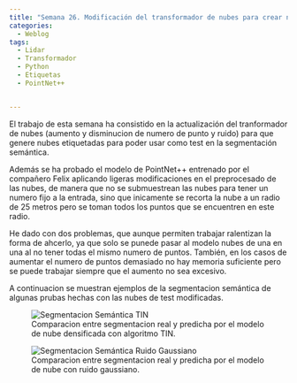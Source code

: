 ```yaml
---
title: "Semana 26. Modificación del transformador de nubes para crear nubes test etiquetadas"
categories:
  - Weblog
tags:
  - Lidar
  - Transformador
  - Python
  - Etiquetas
  - PointNet++


---
```


El trabajo de esta semana ha consistido en la actualización del tranformador de nubes (aumento y disminucion de numero de punto y ruido) para que genere nubes etiquetadas para  poder usar como test en la segmentación semántica.

Además se ha probado el modelo de PointNet++ entrenado por el compañero Felix aplicando ligeras modificaciones en el preprocesado de las nubes, de manera que no se submuestrean las nubes para tener un numero fijo a la entrada, sino que inicamente se recorta la nube a un radio de 25 metros pero se toman todos los puntos que se encuentren en este radio.

He dado con dos problemas, que aunque permiten trabajar ralentizan la forma de ahcerlo, ya que solo se punede pasar al modelo nubes de una en una al no tener todas el mismo numero de puntos. También, en los  casos de aumentar el numero de puntos demasiado no hay memoria suficiente pero se puede trabajar siempre que el aumento no sea excesivo.

A continuacion se muestran ejemplos de la segmentacion semántica de algunas prubas hechas con las nubes de test modificadas.

<figure class="align-center" style="max-width: 100%">
  <img src="{{ site.url }}{{ site.baseurl }}/assets/images/SegSemTIN.jpg" alt="Segmentacion Semántica TIN">
  <figcaption>Comparacion entre segmentacion real y predicha por el modelo de nube densificada con algoritmo TIN.</figcaption>
</figure>

<figure class="align-center" style="max-width: 100%">
  <img src="{{ site.url }}{{ site.baseurl }}/assets/images/SegSemGauss.jpg" alt="Segmentacion Semántica Ruido Gaussiano">
  <figcaption>Comparacion entre segmentacion real y predicha por el modelo de nube con ruido gaussiano.</figcaption>
</figure>

